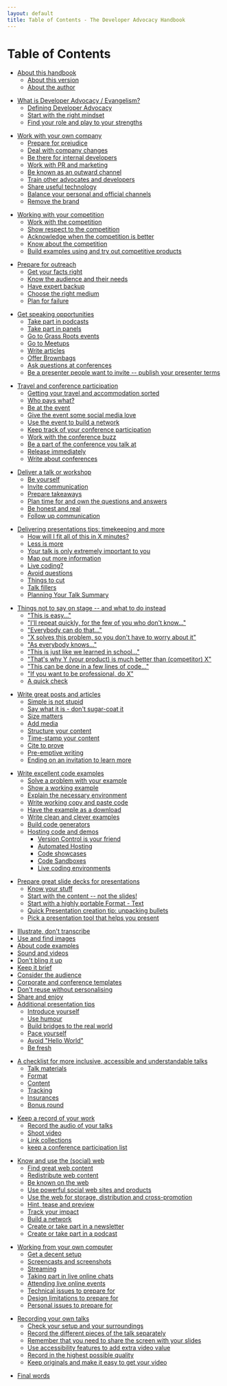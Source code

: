 ```yaml
---
layout: default
title: Table of Contents - The Developer Advocacy Handbook
---
```

# Table of Contents

<!--
about
-->

* [About this handbook](about)
  * [About this version](about#about-this-version)
  * [About the author](about#about-the-author)

<!--
what-is-developer-advocacy
-->

* [What is Developer Advocacy / Evangelism?](what-is-developer-advocacy)
  * [Defining Developer Advocacy](what-is-developer-advocacy#defining-developer-advocacy)
  * [Start with the right mindset](what-is-developer-advocacy#start-with-the-right-mindset)
  * [Find your role and play to your strengths](what-is-developer-advocacy#find-your-role-and-play-to-your-strengths)

<!--
working-with-your-company
-->

* [Work with your own company](working-with-your-company)
  * [Prepare for prejudice](working-with-your-company#prepare-for-prejudice)
  * [Deal with company changes](working-with-your-company#deal-with-company-changes)
  * [Be there for internal developers](working-with-your-company#be-there-for-internal-developers)
  * [Work with PR and marketing](working-with-your-company#work-with-pr-and-marketing)
  * [Be known as an outward channel](working-with-your-company#be-known-as-an-outward-channel)
  * [Train other advocates and developers](working-with-your-company#train-other-advocates-and-developers)
  * [Share useful technology](working-with-your-company#share-useful-technology)
  * [Balance your personal and official channels](working-with-your-company#balance-your-personal-and-official-channels)
  * [Remove the brand](working-with-your-company#remove-the-brand)

<!-- 
working-with-your-competition 
-->

* [Working with your competition](working-with-your-competition)
  * [Work with the competition](working-with-your-competition#work-with-the-competition)
  * [Show respect to the competition](working-with-your-competition#show-respect-to-the-competition)
  * [Acknowledge when the competition is better](working-with-your-competition#acknowledge-when-the-competition-is-better)
  * [Know about the competition](working-with-your-competition#know-about-the-competition)
  * [Build examples using and try out competitive products](working-with-your-competition#build-examples-using-and-try-out-competitive-products)

<!-- 
prepare-for-outreach 
-->

* [Prepare for outreach](prepare-for-outreach)
  * [Get your facts right](prepare-for-outreach#get-your-facts-right)
  * [Know the audience and their needs](prepare-for-outreach#know-the-audience-and-their-needs)
  * [Have expert backup](prepare-for-outreach#have-expert-backup)
  * [Choose the right medium](prepare-for-outreach#choose-the-right-medium)
  * [Plan for failure](prepare-for-outreach#plan-for-failure)

<!-- 
get-speaking-opportunities
-->

* [Get speaking opportunities](get-speaking-opportunities)
  * [Take part in podcasts](get-speaking-opportunities#take-part-in-podcasts)
  * [Take part in panels](get-speaking-opportunities#take-part-in-panels)
  * [Go to Grass Roots events](get-speaking-opportunities#go-to-grass-roots-events)
  * [Go to Meetups](get-speaking-opportunities#go-to-meetups)
  * [Write articles](get-speaking-opportunities#write-articles)
  * [Offer Brownbags](get-speaking-opportunities#offer-brownbags)
  * [Ask questions at conferences](get-speaking-opportunities#ask-questions-at-conferences)
  * [Be a presenter people want to invite -- publish your presenter terms](get-speaking-opportunities#be-a-presenter-people-want-to-invite-publish-your-presenter-terms)

<!-- 
travel-and-conference-participation
-->

* [Travel and conference participation](travel-and-conference-participation)
  * [Getting your travel and accommodation sorted](travel-and-conference-participation#getting-your-travel-and-accommodation-sorted)
  * [Who pays what?](travel-and-conference-participation#who-pays-what)
  * [Be at the event](travel-and-conference-participation#be-at-the-event)
  * [Give the event some social media love](travel-and-conference-participation#give-the-event-some-social-media-love)
  * [Use the event to build a network](travel-and-conference-participation#use-the-event-to-build-a-network)
  * [Keep track of your conference participation](travel-and-conference-participation#keep-track-of-your-conference-participation)
  * [Work with the conference buzz](travel-and-conference-participation#work-with-the-conference-buzz)
  * [Be a part of the conference you talk at](travel-and-conference-participation#be-a-part-of-the-conference-you-talk-at)
  * [Release immediately](travel-and-conference-participation#release-immediately)
  * [Write about conferences](travel-and-conference-participation#write-about-conferences)

<!-- 
deliver-a-talk
-->

* [Deliver a talk or workshop](deliver-a-talk)
  * [Be yourself](deliver-a-talk#be-yourself)
  * [Invite communication](deliver-a-talk#invite-communication)
  * [Prepare takeaways](deliver-a-talk#prepare-takeaways)
  * [Plan time for and own the questions and answers](deliver-a-talk#plan-time-for-and-own-the-questions-and-answers)
  * [Be honest and real](deliver-a-talk#be-honest-and-real)
  * [Follow up communication](deliver-a-talk#follow-up-communication)

<!-- 
talk-delivery-tips
-->

* [Delivering presentations tips: timekeeping and more](talk-delivery-tips)
  * [How will I fit all of this in X minutes?](talk-delivery-tips#how-will-i-fit-all-of-this-in-x-minutes)
  * [Less is more](talk-delivery-tips#less-is-more)
  * [Your talk is only extremely important to you](talk-delivery-tips#your-talk-is-only-extremely-important-to-you)
  * [Map out more information](talk-delivery-tips#map-out-more-information)
  * [Live coding?](talk-delivery-tips#live-coding)
  * [Avoid questions](talk-delivery-tips#avoid-questions)
  * [Things to cut](talk-delivery-tips#things-to-cut)
  * [Talk fillers](talk-delivery-tips#talk-fillers)
  * [Planning Your Talk Summary](talk-delivery-tips#planning-your-talk-summary)

<!-- 
things-not-to-say-on-stage
-->
  
* [Things not to say on stage -- and what to do instead](things-not-to-say-on-stage)
  * ["This is easy..."](things-not-to-say-on-stage#this-is-easy)
  * ["I'll repeat quickly, for the few of you who don't know..."](things-not-to-say-on-stage#ill-repeat-quickly-for-the-few-of-you-who-dont-know)
  * ["Everybody can do that..."](things-not-to-say-on-stage#everybody-can-do-that)
  * ["X solves this problem, so you don't have to worry about it"](things-not-to-say-on-stage#x-solves-this-problem-so-you-dont-have-to-worry-about-it)
  * ["As everybody knows..."](things-not-to-say-on-stage#as-everybody-knows)
  * ["This is just like we learned in school..."](things-not-to-say-on-stage#this-is-just-like-we-learned-in-school)
  * ["That's why Y (your product) is much better than (competitor) X"](things-not-to-say-on-stage#thats-why-yyour-product-is-much-better-than-competitor-x)
  * ["This can be done in a few lines of code..."](things-not-to-say-on-stage#this-can-be-done-in-a-few-lines-of-code)
  * ["If you want to be professional, do X"](things-not-to-say-on-stage#if-you-want-to-be-professional-do-x)
  * [A quick check](things-not-to-say-on-stage#a-quick-check)

<!-- 
write-great-posts-and-articles
-->

* [Write great posts and articles](write-great-posts-and-articles)
  * [Simple is not stupid](write-great-posts-and-articles#simple-is-not-stupid)
  * [Say what it is - don't sugar-coat it](write-great-posts-and-articles#say-what-it-is---dont-sugar-coat-it)
  * [Size matters](write-great-posts-and-articles#size-matters)
  * [Add media](write-great-posts-and-articles#add-media)
  * [Structure your content](write-great-posts-and-articles#structure-your-content)
  * [Time-stamp your content](write-great-posts-and-articles#time-stamp-your-content)
  * [Cite to prove](write-great-posts-and-articles#cite-to-prove)
  * [Pre-emptive writing](write-great-posts-and-articles#pre-emptive-writing)
  * [Ending on an invitation to learn more](write-great-posts-and-articles#ending-on-an-invitation-to-learn-more)

<!-- 
write-excellent-code-examples
-->

* [Write excellent code examples](write-excellent-code-examples)
  * [Solve a problem with your example](write-excellent-code-examples#solve-a-problem-with-your-example)
  * [Show a working example](write-excellent-code-examples#show-a-working-example)
  * [Explain the necessary environment](write-excellent-code-examples#explain-the-necessary-environment)
  * [Write working copy and paste code](write-excellent-code-examples#write-working-copy-and-paste-code)
  * [Have the example as a download](write-excellent-code-examples#have-the-example-as-a-download)
  * [Write clean and clever examples](write-excellent-code-examples#write-clean-and-clever-examples)
  * [Build code generators](write-excellent-code-examples#build-code-generators)
  * [Hosting code and demos](write-excellent-code-examples#hosting-code-and-demos)
    * [Version Control is your friend](write-excellent-code-examples#version-control-is-your-friend)
    * [Automated Hosting](write-excellent-code-examples#automated-hosting)
    * [Code showcases](write-excellent-code-examples#code-showcases)
    * [Code Sandboxes](write-excellent-code-examples#code-sandboxes)
    * [Live coding environments](write-excellent-code-examples#live-coding-environments)

<!-- 
prepare-slide-decks
-->

* [Prepare great slide decks for presentations](prepare-slide-decks)
  * [Know your stuff](prepare-slide-decks#know-your-stuff)
  * [Start with the content -- not the slides!](prepare-slide-decks#start-with-the-content-not-the-slides)
  * [Start with a highly portable Format - Text](prepare-slide-decks#start-with-a-highly-portable-format---text)
  * [Quick Presentation creation tip: unpacking bullets](prepare-slide-decks#quick-presentation-creation-tip-unpacking-bullets)
  * [Pick a presentation tool that helps you present](prepare-slide-decks#pick-a-presentation-tool-that-helps-you-present)

<!-- 
create-slide-decks
-->

* [Illustrate, don\'t transcribe](create-slide-decks)
* [Use and find images](create-slide-decks#use-and-find-images)
* [About code examples](create-slide-decks#about-code-examples)
* [Sound and videos](create-slide-decks#sound-and-videos)
* [Don\'t bling it up](create-slide-decks#dont-bling-it-up)
* [Keep it brief](create-slide-decks#keep-it-brief)
* [Consider the audience](create-slide-decks#consider-the-audience)
* [Corporate and conference templates](create-slide-decks#corporate-and-conference-templates)
* [Don\'t reuse without personalising](create-slide-decks#dont-reuse-without-personalising)
* [Share and enjoy](create-slide-decks#share-and-enjoy)
* [Additional presentation tips](create-slide-decks#additional-presentation-tips)
  * [Introduce yourself](create-slide-decks#introduce-yourself)
  * [Use humour](create-slide-decks#use-humour)
  * [Build bridges to the real world](create-slide-decks#build-bridges-to-the-real-world)
  * [Pace yourself](create-slide-decks#pace-yourself)
  * [Avoid "Hello World"](create-slide-decks#avoid-hello-world)
  * [Be fresh](create-slide-decks#be-fresh)

<!-- 
slide-checklist
-->

* [A checklist for more inclusive, accessible and understandable talks](slide-checklist)
  * [Talk materials](slide-checklist#talk-materials)
  * [Format](slide-checklist#format)
  * [Content](slide-checklist#content)
  * [Tracking](slide-checklist#tracking)
  * [Insurances](slide-checklist#insurances)
  * [Bonus round](slide-checklist#bonus-round)

<!--
record
-->

* [Keep a record of your work](#keep-a-record-of-your-work)
  * [Record the audio of your talks](#record-the-audio-of-your-talks)
  * [Shoot video](#shoot-video)
  * [Link collections](#link-collections)
  * [keep a conference participation list](#keep-a-conference-participation-list)

<!--
use-the-web
-->

* [Know and use the (social) web](#know-and-use-the-social-web)
  * [Find great web content](use-the-web#find-great-web-content)
  * [Redistribute web content](use-the-web#redistribute-web-content)
  * [Be known on the web](use-the-web#be-known-on-the-web)
  * [Use powerful social web sites and products](use-the-web#use-powerful-social-web-sites-and-products)
  * [Use the web for storage, distribution and cross-promotion](use-the-web#use-the-web-for-storage-distribution-and-cross-promotion)
  * [Hint, tease and preview](use-the-web#hint-tease-and-preview)
  * [Track your impact](use-the-web#track-your-impact)
  * [Build a network](use-the-web#build-a-network)
  * [Create or take part in a newsletter](use-the-web#create-or-take-part-in-a-newsletter)
  * [Create or take part in a podcast](use-the-web#create-or-take-part-in-a-podcast)

<!-- 
working-from-your-own-computer
-->

* [Working from your own computer](#working-from-your-own-computer)
  * [Get a decent setup](#get-a-decent-setup)
  * [Screencasts and screenshots](#screencasts-and-screenshots)
  * [Streaming](#streaming)
  * [Taking part in live online chats](#taking-part-in-live-online-chats)
  * [Attending live online events](#attending-live-online-events)
  * [Technical issues to prepare for](#technical-issues-to-prepare-for)
  * [Design limitations to prepare for](#design-limitations-to-prepare-for)
  * [Personal issues to prepare for](#personal-issues-to-prepare-for)

<!-- 
recording-talks
-->
* [Recording your own talks](#recording-your-own-talks)
  * [Check your setup and your surroundings](#check-your-setup-and-your-surroundings)
  * [Record the different pieces of the talk separately](#record-the-different-pieces-of-the-talk-separately)
  * [Remember that you need to share the screen with your slides](#remember-that-you-need-to-share-the-screen-with-your-slides)
  * [Use accessibility features to add extra video value](#use-accessibility-features-to-add-extra-video-value)
  * [Record in the highest possible quality](#record-in-the-highest-possible-quality)
  * [Keep originals and make it easy to get your video](#keep-originals-and-make-it-easy-to-get-your-video)

<!--
final-words
-->
* [Final words](#final-words)
